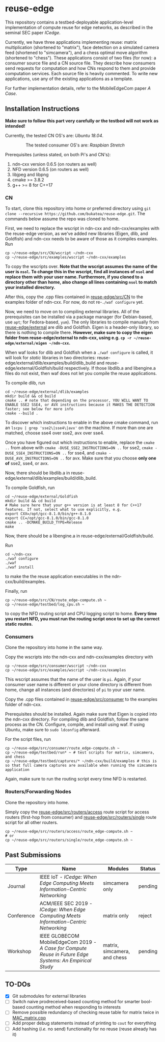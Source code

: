 # reuse-edge
This repository contains a testbed-deployable application-level implementation of compute reuse for edge networks, as described in the seminal SEC paper *ICedge*.

Currently, we have three applications implementing reuse: matrix multiplication (shortened to "matrix"), face detection on a simulated camera feed (shortened to "simcamera"), and a chess optimal move algorithm (shortened to "chess").
These applications consist of two files (for now): a consumer source file and a CN source file. They describe how consumers send requests for computation and how CNs respond to them and provide computation services.
Each source file is heavily commented. To write new applications, use any of the existing applications as a template.

For further implementation details, refer to the MobileEdgeCom paper *A Case*.

## Installation Instructions
**Make sure to follow this part very carefully or the testbed will not work as intended!**

Currently, the tested CN OS's are: *Ubuntu 18.04*.

&nbsp;&nbsp;&nbsp;&nbsp;&nbsp;&nbsp;&nbsp;&nbsp;&nbsp;&nbsp;&nbsp;&nbsp;&nbsp;&nbsp;&nbsp;&nbsp;&nbsp;The tested consumer OS's are: *Raspbian Stretch*

Prerequisites (unless stated, on both Pi's and CN's):
1. ndn-cxx version 0.6.5 (on routers as well)
2. NFD version 0.6.5 (on routers as well)
3. libjpeg and libpng
4. cmake >= 3.8.2
5. g++ >= 8 for C++17

### CN
To start, clone this repository into home or preferred directory using `git clone --recursive https://github.com/bukatea/reuse-edge.git`. The commands below assume the repo was cloned to home.

First, we need to replace the wscript in ndn-cxx and ndn-cxx/examples with the reuse-edge version, as we've added new libraries (Eigen, dlib, and Goldfish) and ndn-cxx needs to be aware of those as it compiles examples.
Run
```
cp ~/reuse-edge/src/CN/wscript ~/ndn-cxx
cp ~/reuse-edge/src/examples/wscript ~/ndn-cxx/examples
```
To copy the wscripts over. **Note that the wscript assumes the name of the user is `nsol`. To change this in the wscript, find all instances of `nsol` and replace them with your user name. Furthermore, if you cloned to a directory other than home, also change all lines containing `nsol` to match your installed directory.**

After this, copy the .cpp files contained in [reuse-edge/src/CN](../master/src/CN) to the examples folder of ndn-cxx. For now, do not re-`./waf configure` yet.

Now, we need to move on to compiling external libraries. All of the prerequisites can be installed via a package manager (for Debian-based, use `apt`; for Fedora-based, `yum`). The only libraries to compile manually from [reuse-edge/external](../master/external) are dlib and Goldfish. Eigen is a header-only library, so there is nothing to compile there. **However, make sure to copy the eigen folder from reuse-edge/external to ndn-cxx, using e.g. `cp -r ~/reuse-edge/external/eigen ~/ndn-cxx`.**

When waf looks for dlib and Goldfish when a `./waf configure` is called, it will look for *static* libraries in two directories: reuse-edge/external/dlib/examples/build/dlib_build and reuse-edge/external/Goldfish/build respectively. If those libdlib.a and libengine.a files do not exist, then waf does not let you compile the reuse applications.

To compile dlib, run
```
cd ~/reuse-edge/external/dlib/examples
mkdir build && cd build
cmake .. # note that depending on the processor, YOU WILL WANT TO ENABLE SSE2 SSE4, or AVX instructions because it MAKES THE DETECTION faster; see below for more info
cmake --build .
```
To discover which instructions to enable in the above cmake command, run an `lscpu | grep 'sse2\|sse4\|avx'` on the machine. If more than one are matched, choose sse4 over sse2, avx over sse4.

Once you have figured out which instructions to enable, replace the `cmake ..` from above with `cmake -DUSE_SSE2_INSTRUCTIONS=ON ..` for sse2, `cmake -DUSE_SSE4_INSTRUCTIONS=ON ..` for sse4, and `cmake -DUSE_AVX_INSTRUCTIONS=ON ..` for avx. Make sure that you choose **only one of** sse2, sse4, or avx.

Now, there should be libdlib.a in reuse-edge/external/dlib/examples/build/dlib_build.

To compile Goldfish, run
```
cd ~/reuse-edge/external/Goldfish
mkdir build && cd build
# Make sure here that your g++ version is at least 8 for C++17 features. If not, select what to use explicitly, e.g.
export CXX=/opt/gcc-8.1.0/bin/g++-8.1.0
export CC=/opt/gcc-8.1.0/bin/gcc-8.1.0
cmake .. -DCMAKE_BUILD_TYPE=Release
make
```

Now, there should be a libengine.a in reuse-edge/external/Goldfish/build.

Run
```
cd ~/ndn-cxx
./waf configure
./waf
./waf install
```
to make the the reuse application executables in the ndn-cxx/build/examples.

Finally, run
```
cp ~/reuse-edge/src/CN/route_edge-compute.sh ~
cp ~/reuse-edge/testbed/log_cpu.sh ~
```
to copy the NFD routing script and CPU logging script to home. **Every time you restart NFD, you must run the routing script once to set up the correct static routes.**

### Consumers
Clone the repository into home in the same way.

Copy the wscripts into the ndn-cxx and ndn-cxx/examples directory with
```
cp ~/reuse-edge/src/consumer/wscript ~/ndn-cxx
cp ~/reuse-edge/src/examples/wscript ~/ndn-cxx/examples
```
This wscript assumes that the name of the user is `pi`. Again, if your consumer user name is different or your clone directory is different from home, change all instances (and directories) of `pi` to your user name.

Copy the .cpp files contained in [reuse-edge/src/consumer](../master/src/consumer) to the examples folder of ndn-cxx.

Prerequisites should be installed. Again make sure that Eigen is copied into the ndn-cxx directory. For compiling dlib and Goldfish, follow the same process as the CN. Configure, compile, and install using waf. If using Ubuntu, make sure to `sudo ldconfig` afterward.

For the script files, run
```
cp ~/reuse-edge/src/consumer/route_edge-compute.sh ~
cp ~/reuse-edge/testbed/run* ~ # test scripts for matrix, simcamera, and chess
cp ~/reuse-edge/testbed/captures/* ~/ndn-cxx/build/examples # this is so that full camera captures are available when running the simcamera application
```
Again, make sure to run the routing script every time NFD is restarted.

### Routers/Forwarding Nodes
Clone the repository into home.

Simply copy the [reuse-edge/src/routers/access](../master/src/routers/access) route script for access routers (first-hop from consumer) and [reuse-edge/src/routers/single](../master/src/routers/single) route script for all other routers.
```
cp ~/reuse-edge/src/routers/access/route_edge-compute.sh ~
# or
cp ~/reuse-edge/src/routers/single/route_edge-compute.sh ~
```

## Past Submissions
| Type | Name | Modules | Status |
| --- | --- | --- | --- |
| Journal | IEEE IoT - *ICedge: When Edge Computing Meets Information-Centric Networking* | simcamera only | pending |
| Conference | ACM/IEEE SEC 2019 - *ICedge: When Edge Computing Meets Information-Centric Networking* | matrix only | reject |
| Workshop | IEEE GLOBECOM MobileEdgeCom 2019 - *A Case for Compute Reuse in Future Edge Systems: An Empirical Study* | matrix, simcamera, and chess | pending |

## TO-DOs
- [x] Git submodules for external libraries
- [ ] Switch naive prodreceived-based counting method for smarter bool-based counting method when responding to interests
- [ ] Remove possible redundancy of checking reuse table for matrix twice in [MAC_matrix.cpp](../master/src/CN/MAC_matrix.cpp)
- [ ] Add proper debug statements instead of printing to `cout` for everything
- [ ] Add hashing (*i.e.* no send) functionality for no reuse (reuse already has it)
